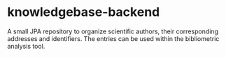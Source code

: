 # knowledgebase-backend

A small JPA repository to organize scientific authors, their corresponding addresses and identifiers. The entries can be used within the bibliometric analysis tool. 
